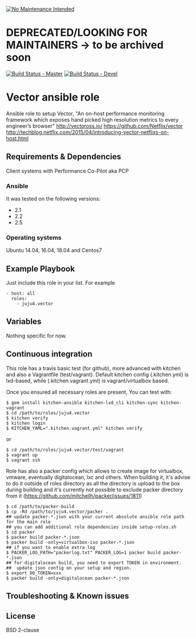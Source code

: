 [![No Maintenance Intended](http://unmaintained.tech/badge.svg)](http://unmaintained.tech/)
# DEPRECATED/LOOKING FOR MAINTAINERS -> to be archived soon

[![Build Status - Master](https://travis-ci.org/juju4/ansible-vector.svg?branch=master)](https://travis-ci.org/juju4/ansible-vector)
[![Build Status - Devel](https://travis-ci.org/juju4/ansible-vector.svg?branch=devel)](https://travis-ci.org/juju4/ansible-vector/branches)
# Vector ansible role

Ansible role to setup Vector, "An on-host performance monitoring framework which exposes hand picked high resolution metrics to every engineer’s browser"
http://vectoross.io/
https://github.com/Netflix/vector
http://techblog.netflix.com/2015/04/introducing-vector-netflixs-on-host.html

## Requirements & Dependencies

Client systems with Performance Co-Pilot aka PCP

### Ansible
It was tested on the following versions:
 * 2.1
 * 2.2
 * 2.5

### Operating systems

Ubuntu 14.04, 16.04, 18.04 and Centos7

## Example Playbook

Just include this role in your list.
For example

```
- host: all
  roles:
    - juju4.vector
```

## Variables

Nothing specific for now.

## Continuous integration

This role has a travis basic test (for github), more advanced with kitchen and also a Vagrantfile (test/vagrant).
Default kitchen config (.kitchen.yml) is lxd-based, while (.kitchen.vagrant.yml) is vagrant/virtualbox based.

Once you ensured all necessary roles are present, You can test with:
```
$ gem install kitchen-ansible kitchen-lxd_cli kitchen-sync kitchen-vagrant
$ cd /path/to/roles/juju4.vector
$ kitchen verify
$ kitchen login
$ KITCHEN_YAML=".kitchen.vagrant.yml" kitchen verify
```
or
```
$ cd /path/to/roles/juju4.vector/test/vagrant
$ vagrant up
$ vagrant ssh
```

Role has also a packer config which allows to create image for virtualbox, vmware, eventually digitalocean, lxc and others.
When building it, it's advise to do it outside of roles directory as all the directory is upload to the box during building 
and it's currently not possible to exclude packer directory from it (https://github.com/mitchellh/packer/issues/1811)
```
$ cd /path/to/packer-build
$ cp -Rd /path/to/juju4.vector/packer .
## update packer-*.json with your current absolute ansible role path for the main role
## you can add additional role dependencies inside setup-roles.sh
$ cd packer
$ packer build packer-*.json
$ packer build -only=virtualbox-iso packer-*.json
## if you want to enable extra log
$ PACKER_LOG_PATH="packerlog.txt" PACKER_LOG=1 packer build packer-*.json
## for digitalocean build, you need to export TOKEN in environment.
##  update json config on your setup and region.
$ export DO_TOKEN=xxx
$ packer build -only=digitalocean packer-*.json
```

## Troubleshooting & Known issues


## License

BSD 2-clause

